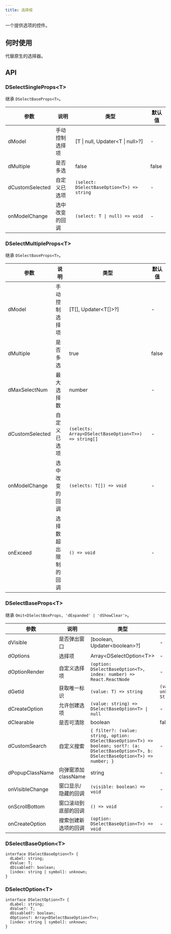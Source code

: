 ```yaml
---
title: 选择框
---
```


一个提供选项的控件。

## 何时使用

代替原生的选择器。

## API

### DSelectSingleProps\<T\>

继承 `DSelectBaseProps<T>`。

<!-- prettier-ignore-start -->
| 参数 | 说明 | 类型 | 默认值 | 
| --- | --- | --- | --- | 
| dModel | 手动控制选择项 | [T \| null, Updater\<T \| null\>?] | - |
| dMultiple | 是否多选 | false | false |
| dCustomSelected | 自定义已选项 | `(select: DSelectBaseOption<T>) => string`  | - |
| onModelChange | 选中改变的回调 | `(select: T \| null) => void` | - |
<!-- prettier-ignore-end -->

### DSelectMultipleProps\<T\>

继承 `DSelectBaseProps<T>`。

<!-- prettier-ignore-start -->
| 参数 | 说明 | 类型 | 默认值 | 
| --- | --- | --- | --- | 
| dModel | 手动控制选择项 | [T[], Updater\<T[]\>?] | - |
| dMultiple | 是否多选 | true | false |
| dMaxSelectNum | 最大选择数 | number | - |
| dCustomSelected | 自定义已选项 | `(selects: Array<DSelectBaseOption<T>>) => string[]`  | - |
| onModelChange | 选中改变的回调 | `(selects: T[]) => void` | - |
| onExceed | 选择数超出限制的回调 | `() => void` | - |
<!-- prettier-ignore-end -->

### DSelectBaseProps\<T\>

继承 `Omit<DSelectBoxProps, 'dExpanded' | 'dShowClear'>`。

<!-- prettier-ignore-start -->
| 参数 | 说明 | 类型 | 默认值 | 
| --- | --- | --- | --- | 
| dVisible | 是否弹出窗口 | [boolean, Updater\<boolean\>?] | - |
| dOptions | 选择项 | Array\<DSelectOption\<T\>\> | - |
| dOptionRender | 自定义选择项 | `(option: DSelectBaseOption<T>, index: number) => React.ReactNode` | - |
| dGetId | 获取唯一标识 | `(value: T) => string` | `(value: unknown) => String(value)` |
| dCreateOption | 允许创建选项 | `(value: string) => DSelectBaseOption<T> \| null` | - |
| dClearable | 是否可清除 | boolean | false |
| dCustomSearch | 自定义搜索 | `{ filter?: (value: string, option: DSelectBaseOption<T>) => boolean; sort?: (a: DSelectBaseOption<T>, b: DSelectBaseOption<T>) => number; }` | - |
| dPopupClassName | 向弹窗添加 className | string | - |
| onVisibleChange | 窗口显示/隐藏的回调 | `(visible: boolean) => void` | - |
| onScrollBottom | 窗口滚动到底部的回调 | `() => void` | - |
| onCreateOption | 搜索创建新选项的回调 | `(option: DSelectBaseOption<T>) => void` | - |
<!-- prettier-ignore-end -->

### DSelectBaseOption\<T\>

```tsx
interface DSelectBaseOption<T> {
  dLabel: string;
  dValue: T;
  dDisabled?: boolean;
  [index: string | symbol]: unknown;
}
```

### DSelectOption\<T\>

```tsx
interface DSelectOption<T> {
  dLabel: string;
  dValue?: T;
  dDisabled?: boolean;
  dOptions?: Array<DSelectBaseOption<T>>;
  [index: string | symbol]: unknown;
}
```
